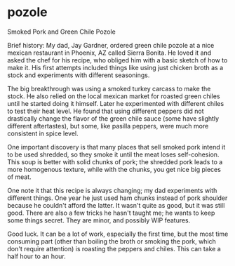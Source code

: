 # pozole
Smoked Pork and Green Chile Pozole

Brief history:
My dad, Jay Gardner, ordered green chile pozole at a nice mexican restaurant in
Phoenix, AZ called Sierra Bonita. He loved it and asked the chef for his recipe,
who obliged him with a basic sketch of how to make it. His first attempts
included things like using just chicken broth as a stock and experiments with
different seasonings. 

The big breakthrough was using a smoked turkey carcass to make the stock. He
also relied on the local mexican market for roasted green chiles until he
started doing it himself. Later he experimented with different chiles to test
their heat level. He found that using different peppers did not drastically
change the flavor of the green chile sauce (some have slightly different
aftertastes), but some, like pasilla peppers, were much more consistent in spice
level. 

One important discovery is that many places that sell smoked pork intend it to
be used shredded, so they smoke it until the meat loses self-cohesion. This soup
is better with solid chunks of pork; the shredded pork leads to a more
homogenous texture, while with the chunks, you get nice big pieces of meat.

One note it that this recipe is always changing; my dad experiments with
different things. One year he just used ham chunks instead of pork shoulder
because he couldn't afford the latter. It wasn't quite as good, but it was still
good. There are also a few tricks he hasn't taught me; he wants to keep some
things secret. They are minor, and possibly WIP features. 

Good luck. It can be a lot of work, especially the first time, but the most time
consuming part (other than boiling the broth or smoking the pork, which don't
require attention) is roasting the peppers and chiles. This can take a half hour
to an hour. 

